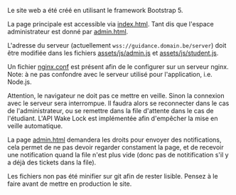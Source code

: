 Le site web a été créé en utilisant le framework Bootstrap 5. 

La page principale est accessible via [index.html](index.html). Tant dis que l'espace administrateur est donné par [admin.html](admin.html).

L'adresse du serveur (actuellement `wss://guidance.domain.be/server`) doit être modifiée dans les fichiers [assets/js/admin.js](assets/js/admin.js) et [assets/js/student.js](assets/js/student.js).

Un fichier [nginx.conf](nginx.conf) est présent afin de le configurer sur un serveur nginx. Note: à ne pas confondre avec le serveur utilisé pour l'application, i.e. Node.js. 

Attention, le navigateur ne doit pas ce mettre en veille. Sinon la connexion avec le serveur sera interrompue. Il faudra alors se reconnecter dans le cas de l'administrateur, ou se remettre dans la file d'attente dans le cas de l'étudiant. L'API Wake Lock est implémentée afin d'empêcher la mise en veille automatique.  

La page [admin.html](admin.html) demandera les droits pour envoyer des notifications, cela permet de ne pas devoir regarder constament la page, et de recevoir une notification quand la file n'est plus vide (donc pas de notitification s'il y a déjà des tickets dans la file).

Les fichiers non pas été minifier sur git afin de rester lisible. Pensez à le faire avant de mettre en production le site.